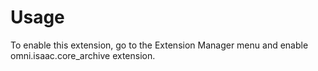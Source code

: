 # Usage

To enable this extension, go to the Extension Manager menu and enable omni.isaac.core_archive extension.

